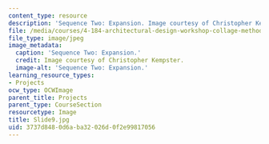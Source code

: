 ```yaml
---
content_type: resource
description: 'Sequence Two: Expansion. Image courtesy of Christopher Kempster.'
file: /media/courses/4-184-architectural-design-workshop-collage-method-and-form-spring-2004/3737d8480d6aba32026d0f2e99817056_Slide9.jpg
file_type: image/jpeg
image_metadata:
  caption: 'Sequence Two: Expansion.'
  credit: Image courtesy of Christopher Kempster.
  image-alt: 'Sequence Two: Expansion.'
learning_resource_types:
- Projects
ocw_type: OCWImage
parent_title: Projects
parent_type: CourseSection
resourcetype: Image
title: Slide9.jpg
uid: 3737d848-0d6a-ba32-026d-0f2e99817056
---
```

